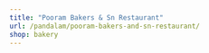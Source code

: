 ```yaml
---
title: "Pooram Bakers & Sn Restaurant"
url: /pandalam/pooram-bakers-and-sn-restaurant/
shop: bakery
---
```

